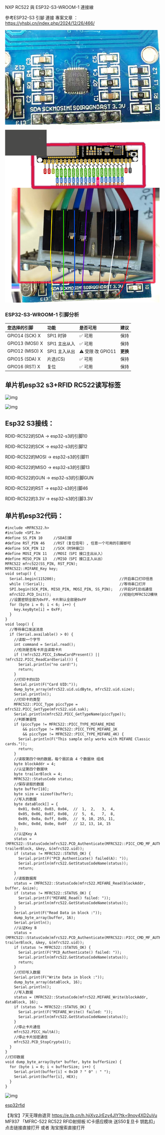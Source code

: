 NXP RC522 與 ESP32-S3-WROOM-1 連接線



參考ESP32-S3 引腳 連接 專案文章 ： https://yhsbj.cn/index.php/2024/12/26/466/

![mfrc522_PIN_REMARKS](./README_IMGs/NXP%20RC522_CONN_ESP32-S3-WROOM-1/mfrc522_PIN_REMARKS.jpg)

![NXP RC522_CONN_ESP32-S3-WROOM-1_VER1](./README_IMGs/NXP%20RC522_CONN_ESP32-S3-WROOM-1/NXP%20RC522_CONN_ESP32-S3-WROOM-1_VER1.png)

### ESP32-S3-WROOM-1 引脚分析

| 您选择的引脚    | 功能          | 是否可用         | 建议     |
| :-------------- | :------------ | :--------------- | :------- |
| GPIO14 (SCK) X  | SPI1 时钟     | ✅ 可用           | 保持     |
| GPIO13 (MOSI) X | SPI1 主出从入 | ✅ 可用           | 保持     |
| GPIO12 (MISO) X | SPI1 主入从出 | ⚠️ 受限 改 GPIO11 | **更换** |
| GPIO15 (SDA) X  | 片选(CS)      | ✅ 可用           | 保持     |
| GPIO16 (RST) X  | 复位          | ✅ 可用           | 保持     |

## 单片机esp32 s3+RFID RC522读写标签

 

![img](https://yhsbj.cn/wp-content/uploads/2024/12/FF39E1A5755372009DC5547C5E02909A-968x1024.jpg)

![img](https://yhsbj.cn/wp-content/uploads/2024/12/IMG_5827-1024x768.jpg)

## **Esp32 S3接线：**

RDID-RC522的SDA -> esp32-s3的引脚10

RDID-RC522的SCK -> esp32-s3的引脚12

RDID-RC522的MOSI -> esp32-s3的引脚11

RDID-RC522的MISO -> esp32-s3的引脚13

RDID-RC522的GUN -> esp32-s3的引脚GUN

RDID-RC522的RST -> esp32-s3的引脚46

RDID-RC522的3.3V -> esp32-s3的引脚3.3V

## **单片机esp32代码：**

 

```
#include <MFRC522.h>
#include <SPI.h>
#define SS_PIN 10     //SDA引脚
#define RST_PIN 46    //RST（复位信号）, 任意一个可用的引脚即可
#define SCK_PIN 12    //SCK（时钟接口）
#define MOSI_PIN 11   //MOSI（SPI 接口主出从入）
#define MISO_PIN 13   //MISO（SPI 接口主入从出）
MFRC522 mfrc522(SS_PIN, RST_PIN);
MFRC522::MIFARE_Key key;
void setup() {
  Serial.begin(115200);                             //开启串口打印信息
  while (!Serial);                                  //等待串口打开
  SPI.begin(SCK_PIN, MISO_PIN, MOSI_PIN, SS_PIN);   //开启SPI总线通信
  mfrc522.PCD_Init();                               //初始化MFRC522模块
  //设置密钥全部为0xFF，卡片默认全部是0xFF
  for (byte i = 0; i < 6; i++) {
    key.keyByte[i] = 0xFF;
  }
}
void loop() {
  //等待串口发送消息
  if (Serial.available() > 0) {
    //读取一个字节
    int command = Serial.read();
    //检测是否有卡并且读取卡片
    if (!mfrc522.PICC_IsNewCardPresent() || !mfrc522.PICC_ReadCardSerial()) {
      Serial.println("no card!");
      return;
    }
    //打印卡的UID
    Serial.print(F("Card UID:"));
    dump_byte_array(mfrc522.uid.uidByte, mfrc522.uid.size);
    Serial.println();
    //打印卡的类型
    MFRC522::PICC_Type piccType = mfrc522.PICC_GetType(mfrc522.uid.sak);
    Serial.println(mfrc522.PICC_GetTypeName(piccType));
    //判断兼容性
    if (piccType != MFRC522::PICC_TYPE_MIFARE_MINI
        && piccType != MFRC522::PICC_TYPE_MIFARE_1K
        && piccType != MFRC522::PICC_TYPE_MIFARE_4K) {
      Serial.println(F("This sample only works with MIFARE Classic cards."));
      return;
    }
    //读取第四个块的数据，每个扇区由 4 个数据块 组成
    byte blockAddr = 4;
    //认证第四个数据块
    byte trailerBlock = 4;
    MFRC522::StatusCode status;
    //保存读取的数据
    byte buffer[18];
    byte size = sizeof(buffer);
    //写入的数据
    byte dataBlock[] = {
      0x01, 0x02, 0x03, 0x04,  //  1,  2,   3,  4,
      0x05, 0x06, 0x07, 0x08,  //  5,  6,   7,  8,
      0x09, 0x0a, 0xff, 0x0b,  //  9, 10, 255, 11,
      0x0c, 0x0d, 0x0e, 0x0f   // 12, 13, 14, 15
    };
    //认证Key A
    status = (MFRC522::StatusCode)mfrc522.PCD_Authenticate(MFRC522::PICC_CMD_MF_AUTH_KEY_A, trailerBlock, &key, &(mfrc522.uid));
    if (status != MFRC522::STATUS_OK) {
      Serial.print(F("PCD_Authenticate() failed(A): "));
      Serial.println(mfrc522.GetStatusCodeName(status));
      return;
    }
    //读取数据库
    status = (MFRC522::StatusCode)mfrc522.MIFARE_Read(blockAddr, buffer, &size);
    if (status != MFRC522::STATUS_OK) {
      Serial.print(F("MIFARE_Read() failed: "));
      Serial.println(mfrc522.GetStatusCodeName(status));
    }
    Serial.print(F("Read Data in block :"));
    dump_byte_array(buffer, 16);
    Serial.println();
    //认证Key B
    status = (MFRC522::StatusCode)mfrc522.PCD_Authenticate(MFRC522::PICC_CMD_MF_AUTH_KEY_B, trailerBlock, &key, &(mfrc522.uid));
    if (status != MFRC522::STATUS_OK) {
      Serial.print(F("PCD_Authenticate() failed: "));
      Serial.println(mfrc522.GetStatusCodeName(status));
      return;
    }
    //打印写入数据
    Serial.print(F("Write Data in block :"));
    dump_byte_array(dataBlock, 16);
    Serial.println();
    //写入数据
    status = (MFRC522::StatusCode)mfrc522.MIFARE_Write(blockAddr, dataBlock, 16);
    if (status != MFRC522::STATUS_OK) {
      Serial.print(F("MIFARE_Write() failed: "));
      Serial.println(mfrc522.GetStatusCodeName(status));
    }
    //停止卡片通信
    mfrc522.PICC_HaltA();
    //停止卡片加密通信
    mfrc522.PCD_StopCrypto1();
  }
}
//打印数据
void dump_byte_array(byte* buffer, byte bufferSize) {
  for (byte i = 0; i < bufferSize; i++) {
    Serial.print(buffer[i] < 0x10 ? " 0" : " ");
    Serial.print(buffer[i], HEX);
  }
}
```

![img](https://yhsbj.cn/wp-content/uploads/2024/12/QQ%E6%88%AA%E5%9B%BE20241226004109.png)

[esp32](https://yhsbj.cn/index.php/tag/esp32/)[rfid](https://yhsbj.cn/index.php/tag/rfid/)

【淘宝】7天无理由退货 https://e.tb.cn/h.hjiXvzJrEzy4JlY?tk=9noy4XD2uVu MF937 「MFRC-522 RC522 RFID射频板 IC卡感应模块 送S50复旦卡 钥匙扣」
点击链接直接打开 或者 淘宝搜索直接打开